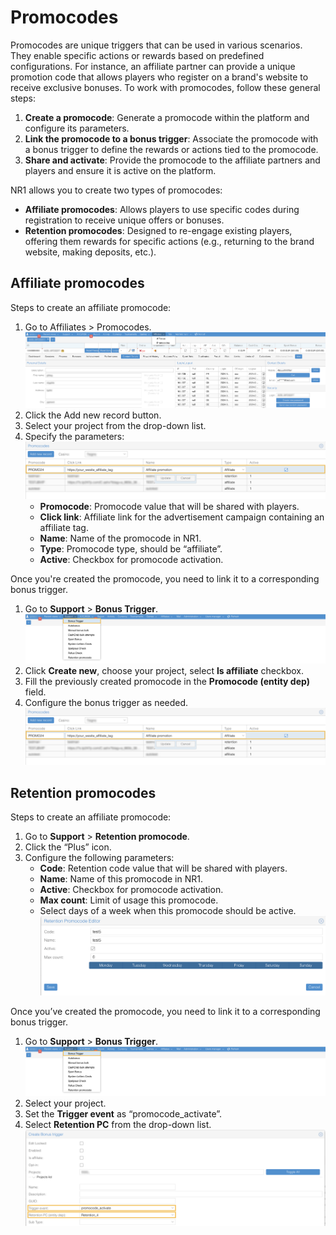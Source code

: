 # Promocodes
Promocodes are unique triggers that can be used in various scenarios. They enable specific actions or rewards based on predefined configurations. For instance, an affiliate partner can provide a unique promotion code that allows players who register on a brand's website to receive exclusive bonuses.
To work with promocodes, follow these general steps:
1. **Create a promocode**: Generate a promocode within the platform and configure its parameters.
2. **Link the promocode to a bonus trigger**: Associate the promocode with a bonus trigger to define the rewards or actions tied to the promocode. 
3. **Share and activate**: Provide the promocode to the affiliate partners and players and ensure it is active on the platform.

NR1 allows you to create two types of promocodes:
* **Affiliate promocodes**: Allows players to use specific codes during registration to receive unique offers or bonuses.
* **Retention promocodes**: Designed to re-engage existing players, offering them rewards for specific actions (e.g., returning to the brand website, making deposits, etc.).

## Affiliate promocodes
Steps to create an affiliate promocode:
1. Go to Affiliates > Promocodes.
![Affiliate promotions](affiliate_promotions.png)
2. Click the Add new record button.
3. Select your project from the drop-down list.
4. Specify the parameters:
![Affiliate promotions parameters](affiliate_promotions_parameters.png)
   * **Promocode**: Promocode value that will be shared with players.
   * **Click link**: Affiliate link for the advertisement campaign containing an affiliate tag.
   * **Name**: Name of the promocode in NR1. 
   * **Type**: Promocode type, should be “affiliate”.
   * **Active**: Checkbox for promocode activation.

Once you're created the promocode, you need to link it to a corresponding bonus trigger. 
1. Go to **Support** > **Bonus Trigger**.
![Bonus trigger located](promocodes_bonus_trigger.png)
2. Click **Create new**, choose your project, select **Is affiliate** checkbox. 
3. Fill the previously created promocode in the **Promocode (entity dep)** field. 
4. Configure the bonus trigger as needed.
![Affiliare promocode parameters](affiliate_promotions_parameters.png)

## Retention promocodes
Steps to create an affiliate promocode:
1. Go to **Support** > **Retention promocode**.
2. Click the “Plus” icon. 
3. Configure the following parameters:
   * **Code**: Retention code value that will be shared with players.
   * **Name**: Name of this promocode in NR1.
   * **Active**: Checkbox for promocode activation.
   * **Max count**: Limit of usage this promocode.
   * Select days of a week when this promocode should be active.
![Retention promocode parameters](retention_promocode_editor.png ':size=400')

Once you’ve created the promocode, you need to link it to a corresponding bonus trigger.
1. Go to **Support** > **Bonus Trigger**.
![Bonus trigger located](promocodes_bonus_trigger.png)
2. Select your project.
3. Set the **Trigger event** as “promocode_activate”.
4. Select **Retention PC** from the drop-down list.
![Bonus trigger retention](bonus_trigger_retention.png)
